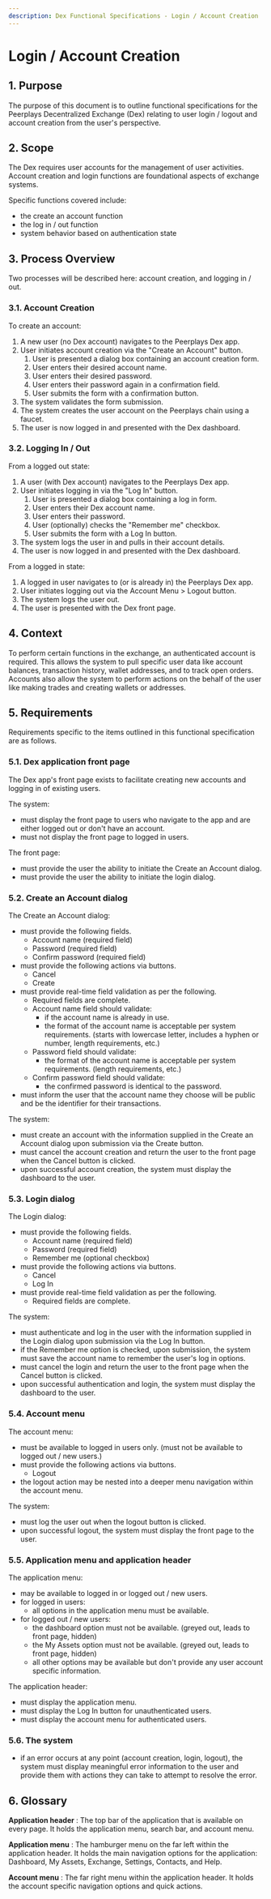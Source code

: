 ```yaml
---
description: Dex Functional Specifications - Login / Account Creation
---
```


# Login / Account Creation

## 1. Purpose

The purpose of this document is to outline functional specifications for the Peerplays Decentralized Exchange \(Dex\) relating to user login / logout and account creation from the user's perspective.

## 2. Scope

The Dex requires user accounts for the management of user activities. Account creation and login functions are foundational aspects of exchange systems.

Specific functions covered include:

* the create an account function
* the log in / out function
* system behavior based on authentication state

## 3. Process Overview

Two processes will be described here: account creation, and logging in / out.

### 3.1. Account Creation

To create an account:

1. A new user \(no Dex account\) navigates to the Peerplays Dex app.
2. User initiates account creation via the "Create an Account" button.
   1. User is presented a dialog box containing an account creation form.
   2. User enters their desired account name.
   3. User enters their desired password.
   4. User enters their password again in a confirmation field.
   5. User submits the form with a confirmation button.
3. The system validates the form submission.
4. The system creates the user account on the Peerplays chain using a faucet.
5. The user is now logged in and presented with the Dex dashboard.

### 3.2. Logging In / Out

From a logged out state:

1. A user \(with Dex account\) navigates to the Peerplays Dex app.
2. User initiates logging in via the "Log In" button.
   1. User is presented a dialog box containing a log in form.
   2. User enters their Dex account name.
   3. User enters their password.
   4. User \(optionally\) checks the "Remember me" checkbox.
   5. User submits the form with a Log In button.
3. The system logs the user in and pulls in their account details.
4. The user is now logged in and presented with the Dex dashboard.

From a logged in state:

1. A logged in user navigates to \(or is already in\) the Peerplays Dex app.
2. User initiates logging out via the Account Menu &gt; Logout button.
3. The system logs the user out.
4. The user is presented with the Dex front page.

## 4. Context

To perform certain functions in the exchange, an authenticated account is required. This allows the system to pull specific user data like account balances, transaction history, wallet addresses, and to track open orders. Accounts also allow the system to perform actions on the behalf of the user like making trades and creating wallets or addresses.

## 5. Requirements

Requirements specific to the items outlined in this functional specification are as follows.

### 5.1. Dex application front page

The Dex app's front page exists to facilitate creating new accounts and logging in of existing users.

The system:

* must display the front page to users who navigate to the app and are either logged out or don't have an account.
* must not display the front page to logged in users.

The front page:

* must provide the user the ability to initiate the Create an Account dialog.
* must provide the user the ability to initiate the login dialog.

### 5.2. Create an Account dialog

The Create an Account dialog:

* must provide the following fields.
  * Account name \(required field\)
  * Password \(required field\)
  * Confirm password \(required field\)
* must provide the following actions via buttons.
  * Cancel
  * Create
* must provide real-time field validation as per the following.
  * Required fields are complete.
  * Account name field should validate:
    * if the account name is already in use.
    * the format of the account name is acceptable per system requirements. \(starts with lowercase letter, includes a hyphen or number, length requirements, etc.\)
  * Password field should validate:
    * the format of the account name is acceptable per system requirements. \(length requirements, etc.\)
  * Confirm password field should validate:
    * the confirmed password is identical to the password.
* must inform the user that the account name they choose will be public and be the identifier for their transactions.

The system:

* must create an account with the information supplied in the Create an Account dialog upon submission via the Create button.
* must cancel the account creation and return the user to the front page when the Cancel button is clicked.
* upon successful account creation, the system must display the dashboard to the user.

### 5.3. Login dialog

The Login dialog:

* must provide the following fields.
  * Account name \(required field\)
  * Password \(required field\)
  * Remember me \(optional checkbox\)
* must provide the following actions via buttons.
  * Cancel
  * Log In
* must provide real-time field validation as per the following.
  * Required fields are complete.

The system:

* must authenticate and log in the user with the information supplied in the Login dialog upon submission via the Log In button.
* if the Remember me option is checked, upon submission, the system must save the account name to remember the user's log in options.
* must cancel the login and return the user to the front page when the Cancel button is clicked.
* upon successful authentication and login, the system must display the dashboard to the user.

### 5.4. Account menu

The account menu:

* must be available to logged in users only. \(must not be available to logged out / new users.\)
* must provide the following actions via buttons.
  * Logout
* the logout action may be nested into a deeper menu navigation within the account menu.

The system:

* must log the user out when the logout button is clicked.
* upon successful logout, the system must display the front page to the user.

### 5.5. Application menu and application header

The application menu:

* may be available to logged in or logged out / new users.
* for logged in users:
  * all options in the application menu must be available.
* for logged out / new users:
  * the dashboard option must not be available. \(greyed out, leads to front page, hidden\)
  * the My Assets option must not be available. \(greyed out, leads to front page, hidden\)
  * all other options may be available but don't provide any user account specific information.

The application header:

* must display the application menu.
* must display the Log In button for unauthenticated users.
* must display the account menu for authenticated users.

### 5.6. The system

* if an error occurs at any point \(account creation, login, logout\), the system must display meaningful error information to the user and provide them with actions they can take to attempt to resolve the error.

## 6. Glossary

**Application header** : The top bar of the application that is available on every page. It holds the application menu, search bar, and account menu.

**Application menu** : The hamburger menu on the far left within the application header. It holds the main navigation options for the application: Dashboard, My Assets, Exchange, Settings, Contacts, and Help.

**Account menu** : The far right menu within the application header. It holds the account specific navigation options and quick actions.

